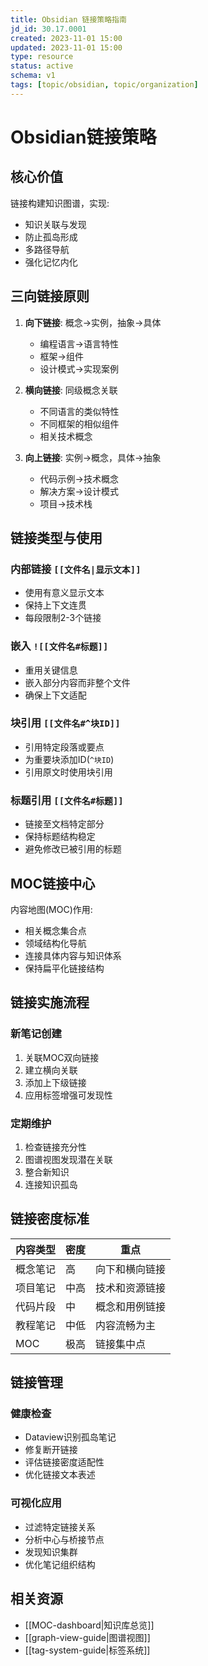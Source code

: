 ```yaml
---
title: Obsidian 链接策略指南
jd_id: 30.17.0001
created: 2023-11-01 15:00
updated: 2023-11-01 15:00
type: resource
status: active
schema: v1
tags: [topic/obsidian, topic/organization]
---
```


# Obsidian链接策略

## 核心价值
链接构建知识图谱，实现:
- 知识关联与发现
- 防止孤岛形成
- 多路径导航
- 强化记忆内化

## 三向链接原则

1. **向下链接**: 概念→实例，抽象→具体
   - 编程语言→语言特性
   - 框架→组件
   - 设计模式→实现案例

2. **横向链接**: 同级概念关联
   - 不同语言的类似特性
   - 不同框架的相似组件
   - 相关技术概念

3. **向上链接**: 实例→概念，具体→抽象
   - 代码示例→技术概念
   - 解决方案→设计模式
   - 项目→技术栈

## 链接类型与使用

### 内部链接 `[[文件名|显示文本]]`
- 使用有意义显示文本
- 保持上下文连贯
- 每段限制2-3个链接

### 嵌入 `![[文件名#标题]]`
- 重用关键信息
- 嵌入部分内容而非整个文件
- 确保上下文适配

### 块引用 `[[文件名#^块ID]]`
- 引用特定段落或要点
- 为重要块添加ID(`^块ID`)
- 引用原文时使用块引用

### 标题引用 `[[文件名#标题]]`
- 链接至文档特定部分
- 保持标题结构稳定
- 避免修改已被引用的标题

## MOC链接中心
内容地图(MOC)作用:
- 相关概念集合点
- 领域结构化导航
- 连接具体内容与知识体系
- 保持扁平化链接结构

## 链接实施流程

### 新笔记创建
1. 关联MOC双向链接
2. 建立横向关联
3. 添加上下级链接
4. 应用标签增强可发现性

### 定期维护
1. 检查链接充分性
2. 图谱视图发现潜在关联
3. 整合新知识
4. 连接知识孤岛

## 链接密度标准

| 内容类型 | 密度 | 重点 |
|--------|------|-----|
| 概念笔记 | 高 | 向下和横向链接 |
| 项目笔记 | 中高 | 技术和资源链接 |
| 代码片段 | 中 | 概念和用例链接 |
| 教程笔记 | 中低 | 内容流畅为主 |
| MOC | 极高 | 链接集中点 |

## 链接管理

### 健康检查
- Dataview识别孤岛笔记
- 修复断开链接
- 评估链接密度适配性
- 优化链接文本表述

### 可视化应用
- 过滤特定链接关系
- 分析中心与桥接节点
- 发现知识集群
- 优化笔记组织结构

## 相关资源
- [[MOC-dashboard|知识库总览]]
- [[graph-view-guide|图谱视图]]
- [[tag-system-guide|标签系统]] 